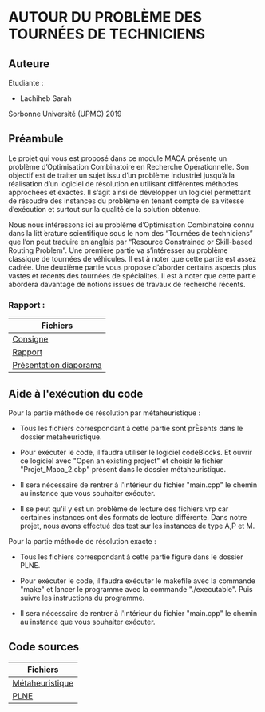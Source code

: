 # AUTOUR DU PROBLÈME DES TOURNÉES DE TECHNICIENS


## Auteure

Etudiante :

* Lachiheb	Sarah

Sorbonne Université (UPMC) 2019

## Préambule

Le projet qui vous est proposé dans ce module MAOA présente un problème d’Optimisation Combinatoire en Recherche Opérationnelle. Son objectif est de traiter un sujet issu d’un problème industriel jusqu’à la réalisation d’un logiciel de résolution en utilisant différentes méthodes approchées et exactes. Il s’agit ainsi de développer un logiciel permettant de résoudre des instances du problème en tenant compte de sa vitesse d’exécution et surtout sur la qualité de la solution obtenue.

Nous nous intéressons ici au problème d’Optimisation Combinatoire connu dans la litt ́erature scientifique sous le nom des “Tournées de techniciens” que l’on peut traduire en anglais par “Resource Constrained or Skill-based Routing Problem”.
Une première partie va s’intéresser au problème classique de tournées de véhicules. Il est à noter que cette partie est assez cadrée.
Une deuxième partie vous propose d’aborder certains aspects plus vastes et récents des tournées de spécialites. Il est à noter que cette partie abordera davantage de notions issues de travaux de recherche récents.

### Rapport :

Fichiers  |
------------- | 
[Consigne](https://gitlab.com/ProjetLachiheb/ordonnacement_et_optimisation_combinatoire/blob/master/Projet_Production_Routing1819.pdf) |
[Rapport](https://gitlab.com/ProjetLachiheb/ordonnacement_et_optimisation_combinatoire/blob/master/rapport.pdf) |
[Présentation diaporama](https://gitlab.com/ProjetLachiheb/ordonnacement_et_optimisation_combinatoire/blob/master/Pr%C3%A9sentation.pdf) |

## Aide à l'exécution du code
Pour la partie méthode de résolution par métaheuristique :

- Tous les fichiers correspondant à cette partie sont prÈsents dans le dossier metaheuristique.

- Pour exécuter le code, il faudra utiliser le logiciel codeBlocks. Et ouvrir ce logiciel avec
"Open an existing project" et choisir le fichier "Projet_Maoa_2.cbp" présent dans le dossier
métaheuristique.

- Il sera nécessaire de rentrer à l'intérieur du fichier "main.cpp" le chemin au instance que vous
souhaiter exécuter.

- Il se peut qu'il y est un problème de lecture des fichiers.vrp car certaines instances ont des formats
de lecture différente. Dans notre projet, nous avons effectué des test sur les instances de type A,P et M.


Pour la partie méthode de résolution exacte :

- Tous les fichiers correspondant à cette partie figure dans le dossier PLNE.

- Pour exécuter le code, il faudra exécuter le makefile avec la commande "make" et lancer le programme
avec la commande "./executable". Puis suivre les instructions du programme.

- Il sera nécessaire de rentrer à l'intérieur du fichier "main.cpp" le chemin au instance que vous
souhaiter exécuter.  

## Code sources

Fichiers |
------------- | 
[Métaheuristique](https://gitlab.com/ProjetLachiheb/ordonnacement_et_optimisation_combinatoire/tree/master/Metaheuristique) |
[PLNE](https://gitlab.com/ProjetLachiheb/ordonnacement_et_optimisation_combinatoire/tree/master/PLNE/sources) |


